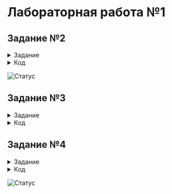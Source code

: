 # Лабораторная работа №1
## Задание №2
<details> <summary>Задание</summary>
  
  ```
  Напишите скрипт на bash, который ожидает ввода с клавиатуры один
аргумент (целое число от 0 до бесконечности), который будет
обозначать число студентов в аудитории. В зависимости от значения
числа нужно вывести разные сообщения.
Соответствие входа и выхода должно быть таким:
  
Вход Выход
  
0 No students
  
1 1 student
  
2 2 students
  
3 3 students
  
4 4 students
  
5 и больше A lot of students
  
  ```
  
</details>

<details> <summary>Код</summary>
  
  ```
#!/bin/bash

while true ; do

    echo 'Enter a number'; read number

    if [ -z $number ]; then
            echo "bye"
            break
    fi

    if [ $number -lt 0 ]; then
        echo "Error. A number less than zero"; break
    fi

    case $number in
        0) echo -e "No students\n" ;;
        1) echo -e "1 student\n" ;;
        [2-4]*) echo -e "$number students\n" ;;
        *) echo -e "A lot of students\n"
    esac

done
  ```
  
</details>

![Статус](https://github.com/dif-dif/os_admin_3/blob/master/img/05.09_1.png)

## Задание №3
<details> <summary>Задание</summary>
  
  ```
  Напишите скрипт на bash, который будет определять в какую возрастную группу
попадают пользователи. При запуске скрипт должен вывести сообщение "enter
your name:" и ждать от пользователя ввода имени (используйте read, чтобы
прочитать его). Когда имя введено, то скрипт должен написать "enter your age:"
и ждать ввода возраста (опять нужен read). Когда возраст введен, скрипт пишет
на экран "<Имя>, your group is <группа>", где <группа> определяется на основе
возраста по следующим правилам:
• младше либо равно 16: "child",
• от 17 до 25 (включительно): "youth",
• старше 25: "adult".
После этого скрипт опять выводит сообщение "enter your name:" и всё
начинается по новой. Если в какой-то момент работы скрипта будет введено
пустое имя или возраст 0, то скрипт должен написать на экран "bye" и
закончить свою работу.
  ```
  
 </details>
 
 <details> <summary>Код</summary>
  
  ```
#!/bin/bash

while true; do
    echo 'To exit, press "Enter"'
    echo 'Enter your name: '; read name

    if [ -z $name ]; then
        echo "bye"
        break
    fi

    echo 'Enter your age: '; read age

    if [[ $age -ge 0 ]]; then

        if [[ $age -le 16 ]]; then
            echo "$name, your group is child"
        elif [ $age -ge 17 ] && [ $age -le 25 ]; then
            echo "$name, your group is youth"
        else
            echo "$name, your group is adult"
        fi
    else
        echo "Error in the number. Try again"
    fi
done
  ```
  ![Статус](https://github.com/dif-dif/os_admin_3/blob/master/img/05.09_2.png)
  
 </details>

## Задание №4
 <details> <summary>Задание</summary>
  
  ```
   Напишите скрипт на bash, который будет искать наибольший общий делитель
(НОД, greatest common divisor, GCD) двух чисел.
После ввода чисел скрипт считает их НОД и выводит на экран
сообщение "GCD is <посчитанное значение>", например, для чисел 15 и 25
это будет "GCD is 5". После этого скрипт опять входит в режим ожидания двух
натуральных чисел. Если в какой-то момент работы пользователь ввел вместо
этого пустую строку, то нужно написать на экран "bye" и закончить свою
работу.
Вычисление НОД несложно реализовать с помощью алгоритма Евклида. Вам
нужно написать функцию gcd, которая принимает на вход два аргумента
(назовем их M и N). Если аргументы равны, то мы нашли НОД -- он
равен M (или N), нужно выводить соответствующее сообщение на экран (см.
выше). Иначе нужно сравнить аргументы между собой. Если M больше N, то
запускаем ту же функцию gcd, но в качестве первого аргумента передаем (M-
N), а в качестве второго N. Если же наоборот, M меньше N, то запускаем
функцию gcd с первым аргументом M, а вторым (N-M).
  ```
   
 </details>
  
 <details> <summary>Код</summary>
  
  ```
   #!/bin/sh


while true ; do
    echo 'Enter two numbers. To exit, press "Enter"'
    read n1 n2

    gcd () {
            remainder=1

            while [ $remainder -gt 0 ]
            do
                remainder=$((n1%n2))
                n1=$n2
                n2=$remainder
            done
            }

    if [ -z $n1 ]; then
        echo "bye"
        break

    else
        gcd $1 $2
        echo "GCD is $n1" 
    fi
done
  ```
   
 </details>

![Статус](https://github.com/dif-dif/os_admin_3/blob/master/img/05.09_3.png)
